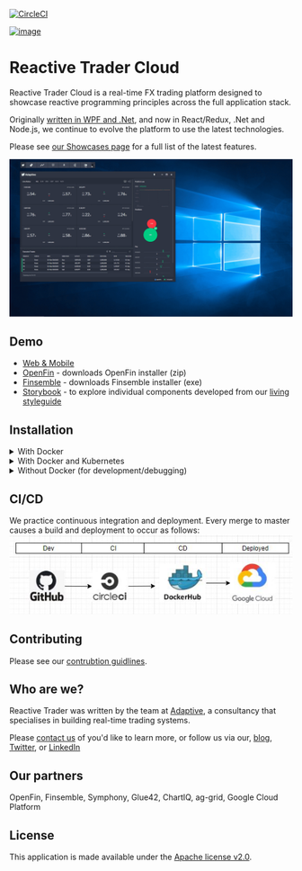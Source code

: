 [![CircleCI](https://circleci.com/gh/AdaptiveConsulting/ReactiveTraderCloud/tree/master.svg?style=svg&circle-token=801547883329d22e505634493b58b26fbb742e46)](https://app.circleci.com/pipelines/github/AdaptiveConsulting/ReactiveTraderCloud?branch=master)

[![image](https://raw.githubusercontent.com/AdaptiveConsulting/ReactiveTrader/master/images/adaptive-logo.png)](http://weareadaptive.com/)

# Reactive Trader Cloud

Reactive Trader Cloud is a real-time FX trading platform designed to showcase reactive programming principles across the full application stack.

Originally [written in WPF and .Net](https://github.com/AdaptiveConsulting/ReactiveTrader), and now in React/Redux, .Net and Node.js, we continue to evolve the platform to use the latest technologies.

Please see [our Showcases page](https://weareadaptive.com/showcase/) for a full list of the latest features.

![image](docs/reactive-trader.gif)

## Demo
- [Web & Mobile](https://web-demo.adaptivecluster.com/)
- [OpenFin](https://install.openfin.co/download/?os=win&config=https%3A%2F%2Fweb-demo.adaptivecluster.com%2Fopenfin%2Fapp.json) - downloads OpenFin installer (zip)
 - [Finsemble](https://storage.googleapis.com/reactive-trader-finsemble/pkg/ReactiveTraderFinsembleSetup.exe) - downloads Finsemble installer (exe)
 - [Storybook](https://web-demo.adaptivecluster.com/storybook?path=/story/header--header) - to explore individual components developed from our [living styleguide](https://web-demo.adaptivecluster.com/styleguide)


## Installation

<details>
<summary>With Docker</summary>

1. Install Docker ([from the Docker website](https://www.docker.com/get-started))
2. Fork and clone the ReactiveTraderCloud repo ([see Contributing page](CONTRIBUTING.md))
3. From the src folder run: `docker-compose up`
4. Open a browser and navigate to http://localhost to see the application running
5. To shutdown the application run: `docker-compose down`
</details>

<details>
<summary>With Docker and Kubernetes</summary>

1. Follow the steps to run with Docker
2. From the src directory run `docker-compose build`
3. Set the environment variables:
```
export DOCKER_USER=localuser
export BUILD_VERSION=0.0.0
```
4. Run the following command: 
```
docker stack deploy --orchestrator kubernetes --compose-file ./docker-compose.yml rtcstack
```
5. To see your services and pods running, run:
```
kubectl get services
kubectl get pods
```
6. Open a browser and navigate to http://localhost to see the application running
7. To shutdown / remove stacK, run: `kubectl delete stack rtcstack`
</details>

<details>
<summary>Without Docker (for development/debugging)</summary>

1. Fork and clone the ReactiveTraderCloud repo ([see Contributing page](CONTRIBUTING.md))
2. Install dependencies & add them to your path:
 - [Node.js and npm](https://www.npmjs.com/get-npm)
 - [Git](https://git-scm.com/downloads)
 - [.Net Core SDK](https://www.microsoft.com/net)
 - [Event store](https://eventstore.com/downloads/)
 - [Crossbar](http://crossbar.io/docs/Installation-on-Windows/)
3. Start the server .Net components - from the folder: /src/server/dotNet, run:
```
dotnet restore
dotnet run -p Adaptive.ReactiveTrader.Server.Launcher --populate-eventstore
crossbar start
dotnet run -p Adaptive.ReactiveTrader.Server.Launcher all
```
4. Start the server Node components - from the srce/server/node directory run:
```
npm install
npm start
```
5. Install & start the client against the local server components - from the src/client folder run:
 ```
 npm install
 npm start:local-backend
 ```
6. Alternative commands:
- `npm run build:demo-backend` - to run the client against a demo backend running in the cloud
- `npm run test` - to run tests using Jest
</details>

## CI/CD
We practice continuous integration and deployment. Every merge to master causes a build and deployment to occur as follows:
![image](docs/CICD.jpg)

## Contributing
Please see our [contrubtion guidlines](./CONTRIBUTING.md).

## Who are we?

Reactive Trader was written by the team at [Adaptive](http://weareadaptive.com/), a consultancy that specialises in building real-time trading systems.

Please [contact us](https://weareadaptive.com/contact/) of you'd like to learn more, or follow us via our, [blog](https://weareadaptive.com/category/blog/), [Twitter](https://twitter.com/WeAreAdaptive), or [LinkedIn](https://www.linkedin.com/company/adaptive-consulting-ltd/)


## Our partners
OpenFin, Finsemble, Symphony, Glue42, ChartIQ, ag-grid, Google Cloud Platform

## License
This application is made available under the [Apache license v2.0](./LICENSE).
